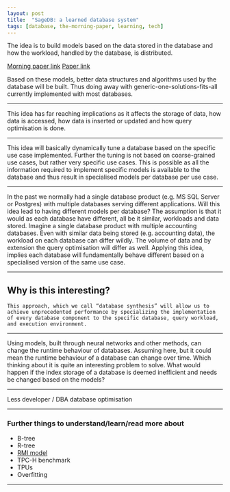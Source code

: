 ```yaml
---
layout: post
title:  "SageDB: a learned database system"
tags: [database, the-morning-paper, learning, tech]
---
```


The idea is to build models based on the data stored in the database and how the workload, handled by the database, is distributed.

[Morning paper link](https://blog.acolyer.org/2019/01/16/sagedb-a-learned-database-system/)
[Paper link](http://cidrdb.org/cidr2019/papers/p117-kraska-cidr19.pdf)

Based on these models, better data structures and algorithms used by the database will be built. Thus doing away with generic-one-solutions-fits-all currently implemented with most databases.
* * *

This idea has far reaching implications as it affects the storage of data, how data is accessed, how data is inserted or updated and how query optimisation is done. 
* * *

This idea will basically dynamically tune a database based on the specific use case implemented. Further the tuning is not based on coarse-grained use cases, but rather very specific use cases. This is possible as all the information required to implement specific models is available to the database and thus result in specialised models per database per use case.
* * *

In the past we normally had a single database product (e.g. MS SQL Server or Postgres) with multiple databases serving different applications. Will this idea lead to having different models per database? The assumption is that it would as each database have different, all be it similar, workloads and data stored. Imagine a single database product with multiple accounting databases. Even with similar data being stored (e.g. accounting data), the workload on each database can differ wildly. The volume of data and by extension the query optimisation will differ as well. Applying this idea, implies each database will fundamentally behave different based on a specialised version of the same use case.

* * *

## Why is this interesting?

`This approach, which we call “database synthesis” will allow us to achieve unprecedented performance by specializing the implementation of every database component to the specific database, query workload, and execution environment.`
* * *

Using models, built through neural networks and other methods, can change the runtime behaviour of databases. Assuming here, but it could mean the runtime behaviour of a database can change over time. Which thinking about it is quite an interesting problem to solve. What would happen if the index storage of a database is deemed inefficient and needs be changed based on the models?
* * *

Less developer / DBA database optimisation
* * *

### Further things to understand/learn/read more about

* B-tree
* R-tree
* [RMI model](https://blog.acolyer.org/2018/01/09/the-case-for-learned-index-structures-part-ii/)
* TPC-H benchmark
* TPUs
* Overfitting

* * *
